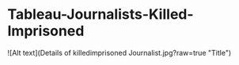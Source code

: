 # Tableau-Journalists-Killed-Imprisoned

![Alt text](Details of killedimprisoned Journalist.jpg?raw=true "Title")
